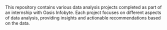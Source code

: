 This repository contains various data analysis projects completed as part of an internship with Oasis Infobyte. Each project focuses on different aspects of data analysis, providing insights and actionable recommendations based on the data.
